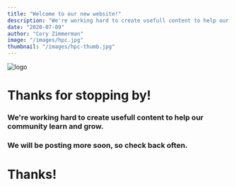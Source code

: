 ```yaml
---
title: "Welcome to our new website!"
description: "We're working hard to create usefull content to help our community learn and grow. "
date: "2020-07-09"
author: "Cory Zimmerman"
image: "/images/hpc.jpg"
thumbnail: "/images/hpc-thumb.jpg"
---
```


![logo](/images/ov-logo-horiz-3color.svg)

# Thanks for stopping by! 

### We're working hard to create usefull content to help our community learn and grow. 

### We will be posting more soon, so check back often. 

# Thanks!
